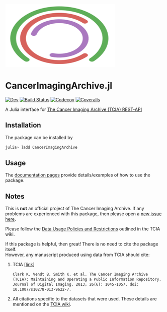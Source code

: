<a href="#"><img src="./docs/src/assets/logo.svg" width="350" height="200"></img></a>
# CancerImagingArchive.jl

<!--
[![Stable](https://img.shields.io/badge/docs-stable-blue.svg)](https://notZaki.github.io/CancerImagingArchive.jl/stable)
-->
[![Dev](https://img.shields.io/badge/docs-dev-blue.svg)](https://notZaki.github.io/CancerImagingArchive.jl/dev)
[![Build Status](https://travis-ci.com/notZaki/CancerImagingArchive.jl.svg?branch=master)](https://travis-ci.com/notZaki/CancerImagingArchive.jl)
[![Codecov](https://codecov.io/gh/notZaki/CancerImagingArchive.jl/branch/master/graph/badge.svg)](https://codecov.io/gh/notZaki/CancerImagingArchive.jl)
[![Coveralls](https://coveralls.io/repos/github/notZaki/CancerImagingArchive.jl/badge.svg?branch=master)](https://coveralls.io/github/notZaki/CancerImagingArchive.jl?branch=master)

A Julia interface for [The Cancer Imaging Archive (TCIA) REST-API](https://wiki.cancerimagingarchive.net/display/Public/TCIA+Programmatic+Interface+%28REST+API%29+Usage+Guide)

## Installation

The package can be installed by

```julia
julia> ]add CancerImagingArchive
```

## Usage

The [documentation pages](https://notZaki.github.io/CancerImagingArchive.jl/dev) provide details/examples of how to use the package.   

## Notes

This is **not** an official project of The Cancer Imaging Archive. If any problems are experienced with this package, then please open a [new issue here](https://github.com/notZaki/CancerImagingArchive.jl/issues).

Please follow the [Data Usage Policies and Restrictions](https://wiki.cancerimagingarchive.net/display/Public/Data+Usage+Policies+and+Restrictions) outlined in the TCIA wiki.

If this package is helpful, then great! There is no need to cite the package itself.  
However, any manuscript produced using data from TCIA should cite: 

1. TCIA [[link]](https://www.ncbi.nlm.nih.gov/pubmed/23884657)
    ```
    Clark K, Vendt B, Smith K, et al. The Cancer Imaging Archive (TCIA): Maintaining and Operating a Public Information Repository. Journal of Digital Imaging. 2013; 26(6): 1045-1057. doi: 10.1007/s10278-013-9622-7.
    ```
2. All citations specific to the datasets that were used. These details are mentioned on the [TCIA wiki](https://wiki.cancerimagingarchive.net/display/Public/Data+Usage+Policies+and+Restrictions). 

